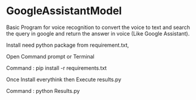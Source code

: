 # GoogleAssistantModel
Basic Program for voice recognition to convert the voice to text and search the query in google and return the answer in voice (Like Google Assistant).

Install need python package from requirement.txt,


Open Command prompt or Terminal


Command : pip install -r requirements.txt

Once Install everythink then Execute results.py


Command : python Results.py

